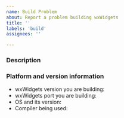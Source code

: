 ```yaml
---
name: Build Problem
about: Report a problem building wxWidgets
title: ''
labels: 'build'
assignees: ''

---
```

<!--

Please describe exactly how you build wxWidgets, including the full `configure`
command line and/or `make` command line if relevant.

Please attach the full build log, but feel free to quote the relevant parts of
it here.

When using `configure`, please also attach `config.log` file.

-->

### Description
<!-- Describe the problem here -->


### Platform and version information

- wxWidgets version <!-- [e.g. 3.2.1] --> you are building:
- wxWidgets port <!-- [e.g. wxMSW, wxGTK, wxOSX] --> you are building:
- OS <!-- [e.g. Windows 10, Ubuntu 22.10, macOS 15] --> and its version:
- Compiler <!-- [e.g. MSVS 2022, gcc 12.1] --> being used:
